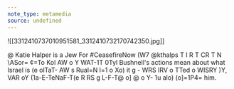 ```yaml
---
note_type: metamedia
source: undefined
---
```

![[3312410737010951581_3312410732170742350.jpg]]

@ Katie Halper is a Jew For #CeasefireNow (W7 @kthalps T I R T CR T N \ASor= ¢=To Kol AW o Y WAT-1T 0Tyl Bushnell's actions mean about what Israel is (e olTaT- AW s Rual=N l=1 o Xo) it g - WRS IRV o TTed o WISRY )Y, VAR oY (1a-E-TeNaF-T(e R RS g L-F-T@ o] @ o Y- 1u alo) (o]=1P4= him.